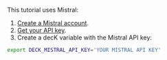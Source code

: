 This tutorial uses Mistral:
1. [Create a Mistral account](https://mistral.ai/signup).
1. [Get your API key](https://mistral.ai/account/api-keys).
1. Create a decK variable with the Mistral API key:

```sh
export DECK_MISTRAL_API_KEY='YOUR MISTRAL API KEY'
```
